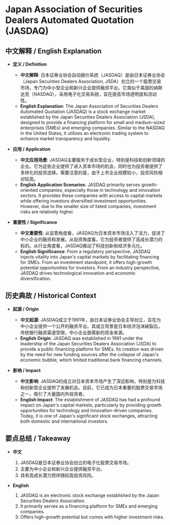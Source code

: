 # Japan Association of Securities Dealers Automated Quotation (JASDAQ)

## 中文解释 / English Explanation

* **定义 / Definition**  
  - **中文解释**: 日本证券业协会自动报价系统（JASDAQ）是由日本证券业协会（Japan Securities Dealers Association, JSDA）创立的一个股票交易市场，专门为中小型企业和新兴企业提供融资平台。它类似于美国的纳斯达克（NASDAQ），采用电子化交易系统，旨在提高市场透明度和流动性。  
  - **English Explanation**: The Japan Association of Securities Dealers Automated Quotation (JASDAQ) is a stock exchange market established by the Japan Securities Dealers Association (JSDA), designed to provide a financing platform for small and medium-sized enterprises (SMEs) and emerging companies. Similar to the NASDAQ in the United States, it utilizes an electronic trading system to enhance market transparency and liquidity.

* **应用 / Application**  
  - **中文应用场景**: JASDAQ主要服务于成长型企业，特别是科技和创新领域的企业。它为这些企业提供了进入资本市场的机会，同时也为投资者提供了多样化的投资选择。需要注意的是，由于上市企业规模较小，投资风险相对较高。  
  - **English Application Scenarios**: JASDAQ primarily serves growth-oriented companies, especially those in technology and innovation sectors. It provides these companies with access to capital markets while offering investors diversified investment opportunities. However, due to the smaller size of listed companies, investment risks are relatively higher.

* **重要性 / Significance**  
  - **中文重要性**: 从监管角度看，JASDAQ为日本资本市场注入了活力，促进了中小企业的融资和发展。从投资角度看，它为投资者提供了高成长潜力的标的。从行业角度看，JASDAQ推动了科技创新和经济多元化。  
  - **English Significance**: From a regulatory perspective, JASDAQ injects vitality into Japan's capital markets by facilitating financing for SMEs. From an investment standpoint, it offers high-growth potential opportunities for investors. From an industry perspective, JASDAQ drives technological innovation and economic diversification.

## 历史典故 / Historical Context

* **起源 / Origin**  
  - **中文起源**: JASDAQ成立于1991年，由日本证券业协会主导创立，旨在为中小企业提供一个公开的融资平台。其成立背景是日本经济泡沫破裂后，传统银行融资渠道受限，中小企业亟需新的资金来源。  
  - **English Origin**: JASDAQ was established in 1991 under the leadership of the Japan Securities Dealers Association (JSDA) to provide a public financing platform for SMEs. Its creation was driven by the need for new funding sources after the collapse of Japan's economic bubble, which limited traditional bank financing channels.

* **影响 / Impact**  
  - **中文影响**: JASDAQ的成立对日本资本市场产生了深远影响，特别是为科技和创新型企业提供了发展机会。目前，它已成为日本重要的股票交易市场之一，吸引了大量国内外投资者。  
  - **English Impact**: The establishment of JASDAQ has had a profound impact on Japan's capital markets, particularly by providing growth opportunities for technology and innovation-driven companies. Today, it is one of Japan's significant stock exchanges, attracting both domestic and international investors.

## 要点总结 / Takeaway

* **中文**  
  1. JASDAQ是日本证券业协会创立的电子化股票交易市场。
  2. 主要为中小企业和新兴企业提供融资平台。
  3. 具有高成长潜力但伴随较高投资风险。

* **English**  
  1. JASDAQ is an electronic stock exchange established by the Japan Securities Dealers Association.
  2. It primarily serves as a financing platform for SMEs and emerging companies.
  3. Offers high-growth potential but comes with higher investment risks.